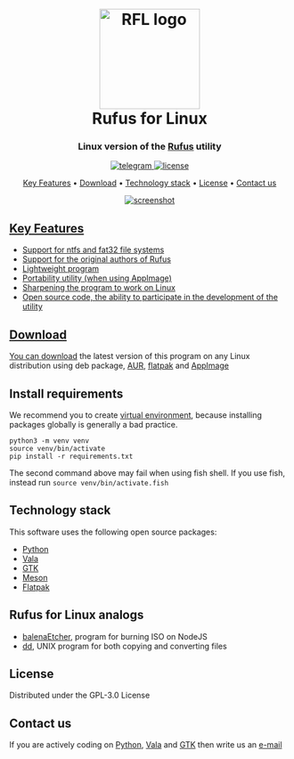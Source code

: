 <h1 align="center">
  <br>
  <a href="https://osel.pp.ua/"><img src="https://github.com/OSeL-Team/rufus-for-linux/blob/main/visual/rfl-logo.svg" alt="RFL logo" width="180"></a>
  <br>
  Rufus for Linux
  <br>
</h1>

<h3 align="center">Linux version of the <a href="https://rufus.ie/en/" target="_blank">Rufus</a> utility
</h3>

<p align="center">
  <a href="https://t.me/crazy_linux_chat"><img src="https://github.com/OSeL-Team/rufus-for-linux/blob/main/visual/chat-telegram.svg" alt="telegram">
  </a>
  <a href="https://www.gnu.org/licenses/gpl-3.0.html">
    <img src="https://github.com/OSeL-Team/rufus-for-linux/blob/main/visual/license-gpl.svg" alt="license">
  </a>
</p>

<p align="center">
  <a href="#key-features">Key Features</a> •
  <a href="#download">Download</a> •
  <a href="#technology-stack">Technology stack</a> •
  <a href="#license">License</a> • 
  <a href="#contact-us">Contact us</a> 
</p>

<p align="center">
  <a href="#"><img src="https://github.com/OSeL-Team/rufus-for-linux/blob/main/visual/screenshot.png" alt="screenshot">
</p>

## Key Features
+ Support for ntfs and fat32 file systems
+ Support for the original authors of Rufus
+ Lightweight program
+ Portability utility (when using AppImage)
+ Sharpening the program to work on Linux
+ Open source code, the ability to participate in the development of the utility

## Download
You can [download](https://github.com/OSeL-Team/rufus-for-linux/releases) the latest version of this program on any Linux distribution using deb package, [AUR](https://aur.archlinux.org/packages/rufus-for-linux), [flatpak](https://www.flathub.org/home) and [AppImage](https://www.appimagehub.com/)

## Install requirements
We recommend you to create [virtual environment](https://docs.python.org/3/tutorial/venv.html), because installing packages globally is generally a bad practice.
```
python3 -m venv venv
source venv/bin/activate
pip install -r requirements.txt
```
The second command above may fail when using fish shell. If you use fish, instead run `source venv/bin/activate.fish`

## Technology stack
This software uses the following open source packages:

+ [Python](https://www.python.org/)
+ [Vala](https://wiki.gnome.org/Projects/Vala)
+ [GTK](https://www.gtk.org/)
+ [Meson](https://mesonbuild.com/)
+ [Flatpak](https://flatpak.org/)

## Rufus for Linux analogs

- [balenaEtcher](https://www.balena.io/etcher/), program for burning ISO on NodeJS
- [dd](https://wiki.archlinux.org/title/Dd), UNIX program for both copying and converting files

## License
Distributed under the GPL-3.0 License

## Contact us
If you are actively coding on 
[Python](https://www.python.org/), [Vala](https://www.gtk.org/docs/language-bindings/vala/) and [GTK](https://www.gtk.org/) then write us an [e-mail](mailto:ketronix2@gmail.com)


